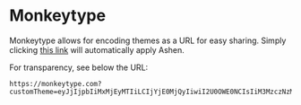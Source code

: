# Monkeytype

Monkeytype allows for encoding themes as a URL for easy sharing. Simply clicking
[this link](https://monkeytype.com?customTheme=eyJjIjpbIiMxMjEyMTIiLCIjYjE0MjQyIiwiI2U0OWE0NCIsIiM3MzczNzMiLCIjMjEyMTIxIiwiI2I0YjRiNCIsIiNjNTMwMzAiLCIjN2UyYTMzIiwiI2M1MzAzMCIsIiM3ZTJhMzMiXSwiaSI6IiIsInMiOiJjb3ZlciIsImYiOlswLDEsMSwxXX0=)
will automatically apply Ashen.

For transparency, see below the URL:

```
https://monkeytype.com?customTheme=eyJjIjpbIiMxMjEyMTIiLCIjYjE0MjQyIiwiI2U0OWE0NCIsIiM3MzczNzMiLCIjMjEyMTIxIiwiI2I0YjRiNCIsIiNjNTMwMzAiLCIjN2UyYTMzIiwiI2M1MzAzMCIsIiM3ZTJhMzMiXSwiaSI6IiIsInMiOiJjb3ZlciIsImYiOlswLDEsMSwxXX0=
```
